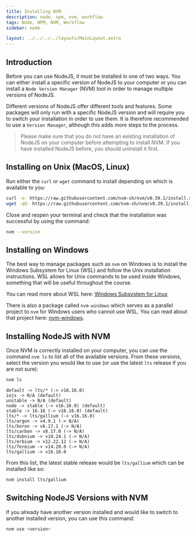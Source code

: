 ```yaml
---
title: Installing NVM
description: node, npm, nvm, workflow
tags: Node, NPM, NVM, Workflow
sidebar: node

layout: ../../../../layouts/MainLayout.astro
---
```


## Introduction

Before you can use NodeJS, it must be installed in one of two ways. You can either install a specific version of NodeJS to your computer or you can install a `Node Version Manager` (NVM) tool in order to manage multiple versions of NodeJS.

Different versions of NodeJS offer different tools and features. Some packages will only run with a specific NodeJS version and will require you to switch your installation in order to use them. It is therefore recommended to use a `Version Manager`, although this adds more steps to the process.

> Please make sure that you do not have an existing installation of NodeJS on your computer before attempting to install NVM. If you have installed NodeJS before, you should uninstall it first.

## Installing on Unix (MacOS, Linux)

Run either the `curl` or `wget` command to install depending on which is available to you:

```bash
curl -o- https://raw.githubusercontent.com/nvm-sh/nvm/v0.39.1/install.sh | bash
wget -qO- https://raw.githubusercontent.com/nvm-sh/nvm/v0.39.1/install.sh | bash
```

Close and reopen your terminal and check that the installation was successful by using the command:

```bash
nvm --version
```

## Installing on Windows

The best way to manage packages such as `nvm` on Windows is to install the Windows Subsystem for Linux (WSL) and follow the Unix installation instructions. WSL allows for Unix commands to be used inside Windows, something that will be useful throughout the course.

You can read more about WSL here: [Windows Subsystem for Linux](https://docs.microsoft.com/en-us/windows/wsl/about)

There is also a package called `nvm-windows` which serves as a parallel project to `nvm` for Windows users who cannot use WSL. You can read about that project here: [nvm-windows](https://github.com/coreybutler/nvm-windows/releases).

## Installing NodeJS with NVM

Once NVM is correctly installed on your computer, you can use the command `nvm ls` to list all of the available versions. From these versions, select the version you would like to use (or use the latest `lts` release if you are not sure):

```bash
nvm ls
```

```
default -> lts/* (-> v16.16.0)
iojs -> N/A (default)
unstable -> N/A (default)
node -> stable (-> v16.16.0) (default)
stable -> 16.16 (-> v16.16.0) (default)
lts/* -> lts/gallium (-> v16.16.0)
lts/argon -> v4.9.1 (-> N/A)
lts/boron -> v6.17.1 (-> N/A)
lts/carbon -> v8.17.0 (-> N/A)
lts/dubnium -> v10.24.1 (-> N/A)
lts/erbium -> v12.22.12 (-> N/A)
lts/fermium -> v14.20.0 (-> N/A)
lts/gallium -> v16.16.0
```

From this list, the latest stable release would be `lts/gallium` which can be installed like so:

```bash
nvm install lts/gallium
```

## Switching NodeJS Versions with NVM

If you already have another version installed and would like to switch to another installed version, you can use this command:

```bash
nvm use <version>
```
